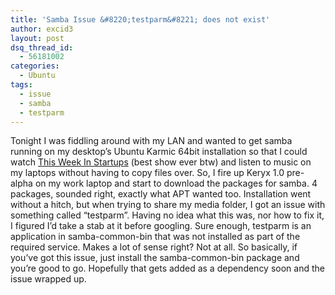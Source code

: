 ```yaml
---
title: 'Samba Issue &#8220;testparm&#8221; does not exist'
author: excid3
layout: post
dsq_thread_id:
  - 56181002
categories:
  - Ubuntu
tags:
  - issue
  - samba
  - testparm
---
```

Tonight I was fiddling around with my LAN and wanted to get samba running on my desktop’s Ubuntu Karmic 64bit installation so that I could watch [This Week In Startups][1] (best show ever btw) and listen to music on my laptops without having to copy files over. So, I fire up Keryx 1.0 pre-alpha on my work laptop and start to download the packages for samba. 4 packages, sounded right, exactly what APT wanted too. Installation went without a hitch, but when trying to share my media folder, I got an issue with something called “testparm”. Having no idea what this was, nor how to fix it, I figured I’d take a stab at it before googling. Sure enough, testparm is an application in samba-common-bin that was not installed as part of the required service. Makes a lot of sense right? Not at all. So basically, if you’ve got this issue, just install the samba-common-bin package and you’re good to go. Hopefully that gets added as a dependency soon and the issue wrapped up.

   [1]: http://thisweekinstartups.com/
